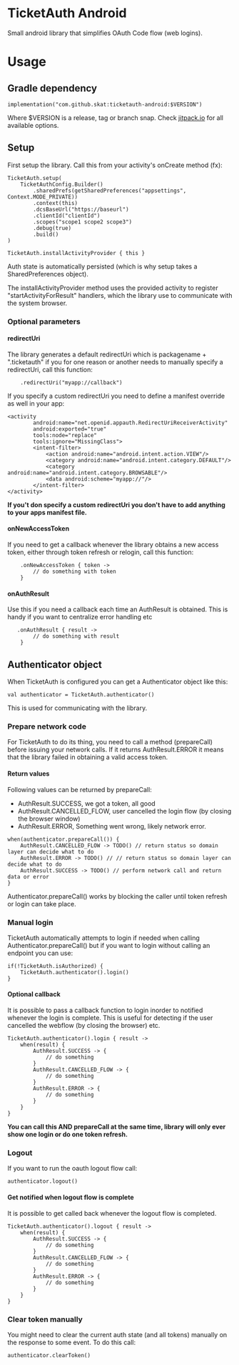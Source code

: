 # TicketAuth Android

Small android library that simplifies OAuth Code flow (web logins).

# Usage

## Gradle dependency
```
implementation("com.github.skat:ticketauth-android:$VERSION")
```
Where $VERSION is a release, tag or branch snap. Check [jitpack.io](https://jitpack.io)
for all available options.

## Setup

First setup the library. Call this from your activity's onCreate method (fx):
```
TicketAuth.setup(
    TicketAuthConfig.Builder()
        .sharedPrefs(getSharedPreferences("appsettings", Context.MODE_PRIVATE))
        .context(this)
        .dcsBaseUrl("https://baseurl")
        .clientId("clientId")
        .scopes("scope1 scope2 scope3")
        .debug(true)
        .build()
)

TicketAuth.installActivityProvider { this }
```

Auth state is automatically persisted (which is why setup takes a SharedPreferences object).

The installActivityProvider method uses the provided activity to register "startActivityForResult" handlers,
which the library use to communicate with the system browser.

### Optional parameters

#### redirectUri 
The library generates a default redirectUri which is packagename + ".ticketauth" if you for one
reason or another needs to manually specify a redirectUri, call this function:

```
    .redirectUri("myapp://callback")
```

If you specify a custom redirectUri you need to define a manifest override as well in your app:

```
<activity
        android:name="net.openid.appauth.RedirectUriReceiverActivity"
        android:exported="true"
        tools:node="replace"
        tools:ignore="MissingClass">
        <intent-filter>
            <action android:name="android.intent.action.VIEW"/>
            <category android:name="android.intent.category.DEFAULT"/>
            <category android:name="android.intent.category.BROWSABLE"/>
            <data android:scheme="myapp://"/>
        </intent-filter>
</activity>
```

__If you't don specify a custom redirectUri you don't have to add anything to your apps manifest
file.__

#### onNewAccessToken
If you need to get a callback whenever the library obtains a new access token, either through
token refresh or relogin, call this function:

```
    .onNewAccessToken { token ->
        // do something with token
    }
```

#### onAuthResult
Use this if you need a callback each time an AuthResult is obtained.
This is handy if you want to centralize error handling etc

```
   .onAuthResult { result ->
        // do something with result
    }
```

## Authenticator object
When TicketAuth is configured you can get a Authenticator object like this:

```
val authenticator = TicketAuth.authenticator()
```
This is used for communicating with the library.

### Prepare network code
For TicketAuth to do its thing, you need to call a method (prepareCall) before issuing
your network calls. If it returns AuthResult.ERROR it means that the library failed in obtaining
a valid access token. 

#### Return values

Following values can be returned by prepareCall:

- AuthResult.SUCCESS, we got a token, all good
- AuthResult.CANCELLED_FLOW, user cancelled the login flow (by closing the browser window)
- AuthResult.ERROR, Something went wrong, likely network error.

```
when(authenticator.prepareCall()) {
    AuthResult.CANCELLED_FLOW -> TODO() // return status so domain layer can decide what to do
    AuthResult.ERROR -> TODO() // // return status so domain layer can decide what to do
    AuthResult.SUCCESS -> TODO() // perform network call and return data or error
}
```

Authenticator.prepareCall() works by blocking the caller until token refresh or login can take place.

### Manual login

TicketAuth automatically attempts to login if needed when calling Authenticator.prepareCall()
but if you want to login without calling an endpoint you can use:

```
if(!TicketAuth.isAuthorized) {
    TicketAuth.authenticator().login()
}
```

#### Optional callback
It is possible to pass a callback function to login inorder to notified whenever the login is
complete. This is useful for detecting if the user cancelled the webflow (by closing the browser)
etc.

```
TicketAuth.authenticator().login { result ->
    when(result) {
        AuthResult.SUCCESS -> {
            // do something
        }
        AuthResult.CANCELLED_FLOW -> {
            // do something
        }
        AuthResult.ERROR -> {
            // do something
        }
    }
}
```

__You can call this AND prepareCall at the same time, 
library will only ever show one login or do one token refresh.__

### Logout
If you want to run the oauth logout flow call:
```
authenticator.logout()
```

#### Get notified when logout flow is complete
It is possible to get called back whenever the logout flow is completed.

```
TicketAuth.authenticator().logout { result ->
    when(result) {
        AuthResult.SUCCESS -> {
            // do something
        }
        AuthResult.CANCELLED_FLOW -> {
            // do something
        }
        AuthResult.ERROR -> {
            // do something
        }
    }
}
```

### Clear token manually
You might need to clear the current auth state (and all tokens) manually on the response
to some event. To do this call:

```
authenticator.clearToken()
```

